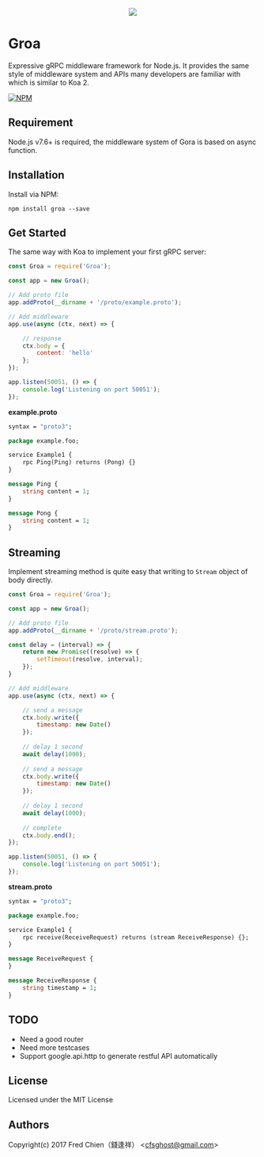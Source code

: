 <p align="center">
<a href="https://github.com/cfsghost/brig">
<img src="https://user-images.githubusercontent.com/252072/30776180-913e50e0-a0d4-11e7-819b-87ed776e6a47.png">
</a>
</p>

# Groa

Expressive gRPC middleware framework for Node.js. It provides the same style of middleware system and APIs many developers are familiar with which is similar to Koa 2.

[![NPM](https://nodei.co/npm/groa.png?downloads=true&downloadRank=true&stars=true)](https://nodei.co/npm/groa/)

## Requirement

Node.js v7.6+ is required, the middleware system of Gora is based on async function.

## Installation

Install via NPM:

```shell
npm install groa --save
```

## Get Started

The same way with Koa to implement your first gRPC server:

```javascript
const Groa = require('Groa');

const app = new Groa();

// Add proto file
app.addProto(__dirname + '/proto/example.proto');

// Add middleware
app.use(async (ctx, next) => {

	// response
	ctx.body = {
		content: 'hello'
	};
});

app.listen(50051, () => {
	console.log('Listening on port 50051');
});
```

__example.proto__

```proto
syntax = "proto3";

package example.foo;

service Example1 {
	rpc Ping(Ping) returns (Pong) {}
}

message Ping {
	string content = 1;
}

message Pong {
	string content = 1;
}
```

## Streaming

Implement streaming method is quite easy that writing to `Stream` object of body directly.

```javascript
const Groa = require('Groa');

const app = new Groa();

// Add proto file
app.addProto(__dirname + '/proto/stream.proto');

const delay = (interval) => {
	return new Promise((resolve) => {
		setTimeout(resolve, interval);
	});
}

// Add middleware
app.use(async (ctx, next) => {

	// send a message
	ctx.body.write({
		timestamp: new Date()
	});
	
	// delay 1 second
	await delay(1000);
	
	// send a message
	ctx.body.write({
		timestamp: new Date()
	});
	
	// delay 1 second
	await delay(1000);
	
	// complete
	ctx.body.end();
});

app.listen(50051, () => {
	console.log('Listening on port 50051');
});
```

__stream.proto__

```proto
syntax = "proto3";

package example.foo;

service Example1 {
	rpc receive(ReceiveRequest) returns (stream ReceiveResponse) {};
}

message ReceiveRequest {
}

message ReceiveResponse {
	string timestamp = 1;
}
```

## TODO

* Need a good router
* Need more testcases
* Support google.api.http to generate restful API automatically

## License
Licensed under the MIT License
 
## Authors
Copyright(c) 2017 Fred Chien（錢逢祥） <<cfsghost@gmail.com>>
